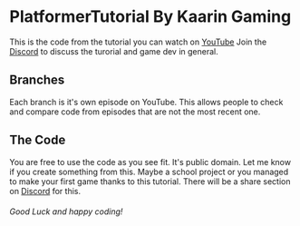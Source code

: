 # PlatformerTutorial By Kaarin Gaming

This is the code from the tutorial you can watch on [YouTube](https://www.youtube.com/@KaarinGaming)
Join the [Discord](https://discord.gg/NPQy5UQkJZ) to discuss the turorial and game dev in general.

## Branches

Each branch is it's own episode on YouTube. This allows people to check and compare code from episodes that are not the most recent one.


## The Code

You are free to use the code as you see fit. It's public domain.
Let me know if you create something from this. Maybe a school project or you managed to make your first game thanks to this tutorial. There will be a share section on  [Discord](https://discord.gg/NPQy5UQkJZ) for this.


###### Good Luck and happy coding!
